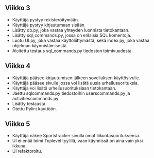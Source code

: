 ## Viikko 3

- Käyttäjä pystyy rekisteröitymään.
- Käyttäjä pystyy kirjautumaan sisään.
- Lisätty db.py, joka vastaa yhteyden luonnista tietokantaan.
- Lisätty sql_commands.py, jossa on erilaisia SQL komentoja.
- Luotu UI.py, joka vastaa käyttöliittymästä, sekä index.py, joka vastaa ohjelman käynnistämisestä.
- Aloitettu testaus sql_commands.py tiedoston toimivuudesta.

## Viikko 4
- Käyttäjä pääsee kirjautumisen jälkeen sovelluksen käyttösivulle.
- Käyttäjä pääsee sivulle jossa voi lisätä uusia urheilusuorituksia.
- Käyttäjä voi lisätä urheilusuorituksiaan tietokantaan.
- Jaettu sqlcommands.py tiedostoihin userscommands.py ja activitiescommands.py
- Lisätty testausta.
- Otettu Pylint käyttöön.

## Viikko 5
- Käyttäjä näkee Sportstracker sivulla omat liikuntasuorituksensa.
- UI ei enää toimi Toplevel tyylillä, vaan käynnissä on aina vain yksi ikkuna.
- UI refaktoroitu.
